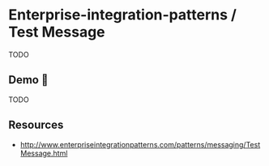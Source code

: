 # Enterprise-integration-patterns / Test Message

TODO

## Demo 🎉

TODO

## Resources

* <http://www.enterpriseintegrationpatterns.com/patterns/messaging/TestMessage.html>
